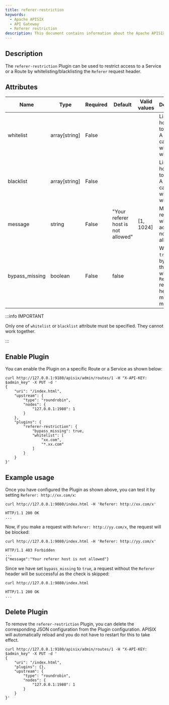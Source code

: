```yaml
---
title: referer-restriction
keywords:
  - Apache APISIX
  - API Gateway
  - Referer restriction
description: This document contains information about the Apache APISIX referer-restriction Plugin, which can be used to restrict access to a Service or a Route by whitelisting/blacklisting the Referer request header.
---
```


<!--
#
# Licensed to the Apache Software Foundation (ASF) under one or more
# contributor license agreements.  See the NOTICE file distributed with
# this work for additional information regarding copyright ownership.
# The ASF licenses this file to You under the Apache License, Version 2.0
# (the "License"); you may not use this file except in compliance with
# the License.  You may obtain a copy of the License at
#
#     http://www.apache.org/licenses/LICENSE-2.0
#
# Unless required by applicable law or agreed to in writing, software
# distributed under the License is distributed on an "AS IS" BASIS,
# WITHOUT WARRANTIES OR CONDITIONS OF ANY KIND, either express or implied.
# See the License for the specific language governing permissions and
# limitations under the License.
#
-->

## Description

The `referer-restriction` Plugin can be used to restrict access to a Service or a Route by whitelisting/blacklisting the `Referer` request header.

## Attributes

| Name           | Type          | Required | Default                          | Valid values | Description                                                                                       |
|----------------|---------------|----------|----------------------------------|--------------|---------------------------------------------------------------------------------------------------|
| whitelist      | array[string] | False    |                                  |              | List of hostnames to whitelist. A hostname can start with `*` for wildcard.                       |
| blacklist      | array[string] | False    |                                  |              | List of hostnames to blacklist. A hostname can start with `*` for wildcard.                       |
| message        | string        | False    | "Your referer host is not allowed" | [1, 1024]    | Message returned when access is not allowed.                                                      |
| bypass_missing | boolean       | False    | false                            |              | When set to `true`, bypasses the check when the `Referer` request header is missing or malformed. |

:::info IMPORTANT

Only one of `whitelist` or `blacklist` attribute must be specified. They cannot work together.

:::

## Enable Plugin

You can enable the Plugin on a specific Route or a Service as shown below:

```shell
curl http://127.0.0.1:9180/apisix/admin/routes/1 -H "X-API-KEY: $admin_key" -X PUT -d '
{
    "uri": "/index.html",
    "upstream": {
        "type": "roundrobin",
        "nodes": {
            "127.0.0.1:1980": 1
        }
    },
    "plugins": {
        "referer-restriction": {
            "bypass_missing": true,
            "whitelist": [
                "xx.com",
                "*.xx.com"
            ]
        }
    }
}'
```

## Example usage

Once you have configured the Plugin as shown above, you can test it by setting `Referer: http://xx.com/x`:

```shell
curl http://127.0.0.1:9080/index.html -H 'Referer: http://xx.com/x'
```

```shell
HTTP/1.1 200 OK
...
```

Now, if you make a request with `Referer: http://yy.com/x`, the request will be blocked:

```shell
curl http://127.0.0.1:9080/index.html -H 'Referer: http://yy.com/x'
```

```shell
HTTP/1.1 403 Forbidden
...
{"message":"Your referer host is not allowed"}
```

Since we have set `bypass_missing` to `true`, a request without the `Referer` header will be successful as the check is skipped:

```shell
curl http://127.0.0.1:9080/index.html
```

```shell
HTTP/1.1 200 OK
...
```

## Delete Plugin

To remove the `referer-restriction` Plugin, you can delete the corresponding JSON configuration from the Plugin configuration. APISIX will automatically reload and you do not have to restart for this to take effect.

```shell
curl http://127.0.0.1:9180/apisix/admin/routes/1 -H "X-API-KEY: $admin_key" -X PUT -d '
{
    "uri": "/index.html",
    "plugins": {},
    "upstream": {
        "type": "roundrobin",
        "nodes": {
            "127.0.0.1:1980": 1
        }
    }
}'
```
